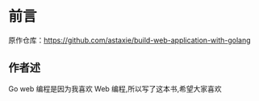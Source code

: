 # 前言

原作仓库：https://github.com/astaxie/build-web-application-with-golang

## 作者述

Go web 编程是因为我喜欢 Web 编程,所以写了这本书,希望大家喜欢
